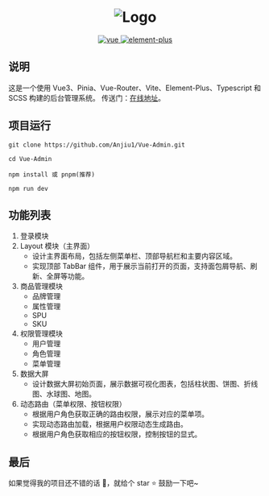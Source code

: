 <h1 align="center">
    <img src="https://img1.imgtp.com/2023/06/02/dih93Zck.png" alt="Logo">
</h1>
<p align="center">
    <a href="https://github.com/vuejs/vue">
      <img src="https://img.shields.io/badge/vue-3.3.4-brightgreen" alt="vue">
    </a>
    <a href="https://github.com/ElemeFE/element">
      <img src="https://img.shields.io/badge/element--plus-2.3.7-brightgreen" alt="element-plus">
    </a>
</p>

## 说明

这是一个使用 Vue3、Pinia、Vue-Router、Vite、Element-Plus、Typescript 和 SCSS 构建的后台管理系统。
传送门：[在线地址](http://43.138.113.163/)。


## 项目运行

```
git clone https://github.com/Anjiu1/Vue-Admin.git

cd Vue-Admin

npm install 或 pnpm(推荐)

npm run dev
```

## 功能列表

1. 登录模块
2. Layout 模块（主界面）
   - 设计主界面布局，包括左侧菜单栏、顶部导航栏和主要内容区域。
   - 实现顶部 TabBar 组件，用于展示当前打开的页面，支持面包屑导航、刷新、全屏等功能。
3. 商品管理模块
   - 品牌管理
   - 属性管理
   - SPU
   - SKU
4. 权限管理模块
   - 用户管理
   - 角色管理
   - 菜单管理
5. 数据大屏
   - 设计数据大屏初始页面，展示数据可视化图表，包括柱状图、饼图、折线图、水球图、地图。
6. 动态路由（菜单权限、按钮权限）
   - 根据用户角色获取正确的路由权限，展示对应的菜单项。
   - 实现动态路由加载，根据用户权限动态生成路由。
   - 根据用户角色获取相应的按钮权限，控制按钮的显式。

## 最后
如果觉得我的项目还不错的话 👏，就给个 star ⭐ 鼓励一下吧~
